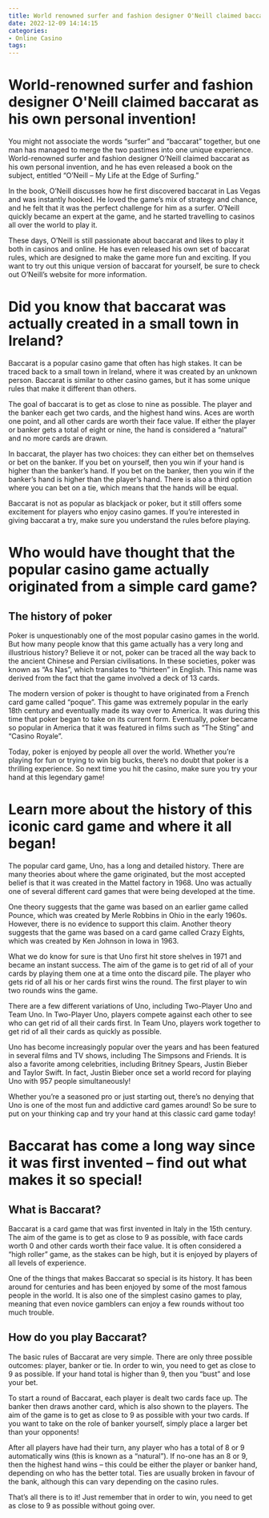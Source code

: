 ```yaml
---
title: World renowned surfer and fashion designer O'Neill claimed baccarat as his own personal invention!
date: 2022-12-09 14:14:15
categories:
- Online Casino
tags:
---
```



#  World-renowned surfer and fashion designer O'Neill claimed baccarat as his own personal invention!

You might not associate the words “surfer” and “baccarat” together, but one man has managed to merge the two pastimes into one unique experience. World-renowned surfer and fashion designer O’Neill claimed baccarat as his own personal invention, and he has even released a book on the subject, entitled “O’Neill – My Life at the Edge of Surfing.”

In the book, O’Neill discusses how he first discovered baccarat in Las Vegas and was instantly hooked. He loved the game’s mix of strategy and chance, and he felt that it was the perfect challenge for him as a surfer. O’Neill quickly became an expert at the game, and he started travelling to casinos all over the world to play it.

These days, O’Neill is still passionate about baccarat and likes to play it both in casinos and online. He has even released his own set of baccarat rules, which are designed to make the game more fun and exciting. If you want to try out this unique version of baccarat for yourself, be sure to check out O’Neill’s website for more information.

#  Did you know that baccarat was actually created in a small town in Ireland?

Baccarat is a popular casino game that often has high stakes. It can be traced back to a small town in Ireland, where it was created by an unknown person. Baccarat is similar to other casino games, but it has some unique rules that make it different than others.

The goal of baccarat is to get as close to nine as possible. The player and the banker each get two cards, and the highest hand wins. Aces are worth one point, and all other cards are worth their face value. If either the player or banker gets a total of eight or nine, the hand is considered a “natural” and no more cards are drawn.

In baccarat, the player has two choices: they can either bet on themselves or bet on the banker. If you bet on yourself, then you win if your hand is higher than the banker’s hand. If you bet on the banker, then you win if the banker’s hand is higher than the player’s hand. There is also a third option where you can bet on a tie, which means that the hands will be equal.

Baccarat is not as popular as blackjack or poker, but it still offers some excitement for players who enjoy casino games. If you’re interested in giving baccarat a try, make sure you understand the rules before playing.

#  Who would have thought that the popular casino game actually originated from a simple card game?

## The history of poker

Poker is unquestionably one of the most popular casino games in the world. But how many people know that this game actually has a very long and illustrious history? Believe it or not, poker can be traced all the way back to the ancient Chinese and Persian civilisations. In these societies, poker was known as “As Nas”, which translates to “thirteen” in English. This name was derived from the fact that the game involved a deck of 13 cards.

The modern version of poker is thought to have originated from a French card game called “poque”. This game was extremely popular in the early 18th century and eventually made its way over to America. It was during this time that poker began to take on its current form. Eventually, poker became so popular in America that it was featured in films such as “The Sting” and “Casino Royale”.

Today, poker is enjoyed by people all over the world. Whether you’re playing for fun or trying to win big bucks, there’s no doubt that poker is a thrilling experience. So next time you hit the casino, make sure you try your hand at this legendary game!

#  Learn more about the history of this iconic card game and where it all began!

The popular card game, Uno, has a long and detailed history. There are many theories about where the game originated, but the most accepted belief is that it was created in the Mattel factory in 1968. Uno was actually one of several different card games that were being developed at the time.

One theory suggests that the game was based on an earlier game called Pounce, which was created by Merle Robbins in Ohio in the early 1960s. However, there is no evidence to support this claim. Another theory suggests that the game was based on a card game called Crazy Eights, which was created by Ken Johnson in Iowa in 1963.

What we do know for sure is that Uno first hit store shelves in 1971 and became an instant success. The aim of the game is to get rid of all of your cards by playing them one at a time onto the discard pile. The player who gets rid of all his or her cards first wins the round. The first player to win two rounds wins the game.

There are a few different variations of Uno, including Two-Player Uno and Team Uno. In Two-Player Uno, players compete against each other to see who can get rid of all their cards first. In Team Uno, players work together to get rid of all their cards as quickly as possible.

Uno has become increasingly popular over the years and has been featured in several films and TV shows, including The Simpsons and Friends. It is also a favorite among celebrities, including Britney Spears, Justin Bieber and Taylor Swift. In fact, Justin Bieber once set a world record for playing Uno with 957 people simultaneously!

Whether you’re a seasoned pro or just starting out, there’s no denying that Uno is one of the most fun and addictive card games around! So be sure to put on your thinking cap and try your hand at this classic card game today!

#  Baccarat has come a long way since it was first invented – find out what makes it so special!

## What is Baccarat?

Baccarat is a card game that was first invented in Italy in the 15th century. The aim of the game is to get as close to 9 as possible, with face cards worth 0 and other cards worth their face value. It is often considered a “high roller” game, as the stakes can be high, but it is enjoyed by players of all levels of experience.

One of the things that makes Baccarat so special is its history. It has been around for centuries and has been enjoyed by some of the most famous people in the world. It is also one of the simplest casino games to play, meaning that even novice gamblers can enjoy a few rounds without too much trouble.

## How do you play Baccarat?

The basic rules of Baccarat are very simple. There are only three possible outcomes: player, banker or tie. In order to win, you need to get as close to 9 as possible. If your hand total is higher than 9, then you “bust” and lose your bet.

To start a round of Baccarat, each player is dealt two cards face up. The banker then draws another card, which is also shown to the players. The aim of the game is to get as close to 9 as possible with your two cards. If you want to take on the role of banker yourself, simply place a larger bet than your opponents!

After all players have had their turn, any player who has a total of 8 or 9 automatically wins (this is known as a “natural”). If no-one has an 8 or 9, then the highest hand wins – this could be either the player or banker hand, depending on who has the better total. Ties are usually broken in favour of the bank, although this can vary depending on the casino rules.

That’s all there is to it! Just remember that in order to win, you need to get as close to 9 as possible without going over.